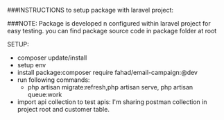 ###INSTRUCTIONS to setup package with laravel project:

###NOTE: Package is developed n configured within laravel project for easy testing. 
        you can find package source code in package folder at root

SETUP:

- composer update/install
- setup env 
- install package:composer require fahad/email-campaign:@dev
- run following commands: 
  - php artisan migrate:refresh,php artisan serve,  php artisan queue:work
- import api collection to test apis: I'm sharing postman collection in project root and customer table.
